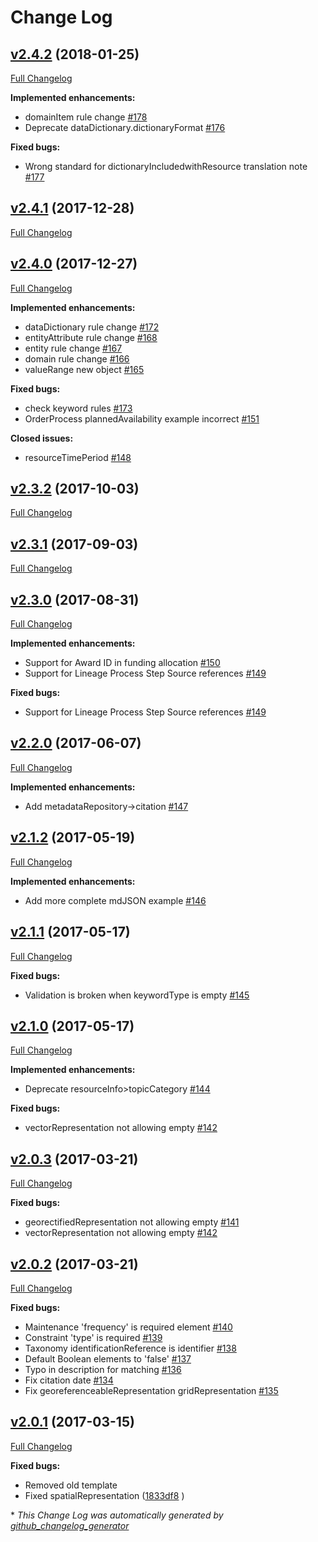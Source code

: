 # Change Log

## [v2.4.2](https://github.com/adiwg/mdJson-schemas/tree/v2.4.2) (2018-01-25)
[Full Changelog](https://github.com/adiwg/mdJson-schemas/compare/v2.4.1...v2.4.2)

**Implemented enhancements:**

- domainItem rule change [\#178](https://github.com/adiwg/mdJson-schemas/issues/178)
- Deprecate dataDictionary.dictionaryFormat [\#176](https://github.com/adiwg/mdJson-schemas/issues/176)

**Fixed bugs:**

- Wrong standard for dictionaryIncludedwithResource translation note [\#177](https://github.com/adiwg/mdJson-schemas/issues/177)

## [v2.4.1](https://github.com/adiwg/mdJson-schemas/tree/v2.4.1) (2017-12-28)
[Full Changelog](https://github.com/adiwg/mdJson-schemas/compare/v2.4.0...v2.4.1)

## [v2.4.0](https://github.com/adiwg/mdJson-schemas/tree/v2.4.0) (2017-12-27)
[Full Changelog](https://github.com/adiwg/mdJson-schemas/compare/v2.3.2...v2.4.0)

**Implemented enhancements:**

- dataDictionary rule change [\#172](https://github.com/adiwg/mdJson-schemas/issues/172)
- entityAttribute rule change [\#168](https://github.com/adiwg/mdJson-schemas/issues/168)
- entity rule change [\#167](https://github.com/adiwg/mdJson-schemas/issues/167)
- domain rule change [\#166](https://github.com/adiwg/mdJson-schemas/issues/166)
- valueRange new object [\#165](https://github.com/adiwg/mdJson-schemas/issues/165)

**Fixed bugs:**

- check keyword rules [\#173](https://github.com/adiwg/mdJson-schemas/issues/173)
- OrderProcess plannedAvailability example incorrect [\#151](https://github.com/adiwg/mdJson-schemas/issues/151)

**Closed issues:**

- resourceTimePeriod [\#148](https://github.com/adiwg/mdJson-schemas/issues/148)

## [v2.3.2](https://github.com/adiwg/mdJson-schemas/tree/v2.3.2) (2017-10-03)
[Full Changelog](https://github.com/adiwg/mdJson-schemas/compare/v2.3.1...v2.3.2)

## [v2.3.1](https://github.com/adiwg/mdJson-schemas/tree/v2.3.1) (2017-09-03)
[Full Changelog](https://github.com/adiwg/mdJson-schemas/compare/v2.3.0...v2.3.1)

## [v2.3.0](https://github.com/adiwg/mdJson-schemas/tree/v2.3.0) (2017-08-31)
[Full Changelog](https://github.com/adiwg/mdJson-schemas/compare/v2.2.0...v2.3.0)

**Implemented enhancements:**

- Support for Award ID in funding allocation [\#150](https://github.com/adiwg/mdJson-schemas/issues/150)
- Support for Lineage Process Step Source references [\#149](https://github.com/adiwg/mdJson-schemas/issues/149)

**Fixed bugs:**

- Support for Lineage Process Step Source references [\#149](https://github.com/adiwg/mdJson-schemas/issues/149)

## [v2.2.0](https://github.com/adiwg/mdJson-schemas/tree/v2.2.0) (2017-06-07)
[Full Changelog](https://github.com/adiwg/mdJson-schemas/compare/v2.1.2...v2.2.0)

**Implemented enhancements:**

- Add metadataRepository-\>citation [\#147](https://github.com/adiwg/mdJson-schemas/issues/147)

## [v2.1.2](https://github.com/adiwg/mdJson-schemas/tree/v2.1.2) (2017-05-19)
[Full Changelog](https://github.com/adiwg/mdJson-schemas/compare/v2.1.1...v2.1.2)

**Implemented enhancements:**

- Add more complete mdJSON example [\#146](https://github.com/adiwg/mdJson-schemas/issues/146)

## [v2.1.1](https://github.com/adiwg/mdJson-schemas/tree/v2.1.1) (2017-05-17)
[Full Changelog](https://github.com/adiwg/mdJson-schemas/compare/v2.1.0...v2.1.1)

**Fixed bugs:**

- Validation is broken when keywordType is empty [\#145](https://github.com/adiwg/mdJson-schemas/issues/145)

## [v2.1.0](https://github.com/adiwg/mdJson-schemas/tree/v2.1.0) (2017-05-17)
[Full Changelog](https://github.com/adiwg/mdJson-schemas/compare/v2.0.3...v2.1.0)

**Implemented enhancements:**

- Deprecate resourceInfo\>topicCategory [\#144](https://github.com/adiwg/mdJson-schemas/issues/144)

**Fixed bugs:**

- vectorRepresentation not allowing empty [\#142](https://github.com/adiwg/mdJson-schemas/issues/142)

## [v2.0.3](https://github.com/adiwg/mdJson-schemas/tree/v2.0.3) (2017-03-21)
[Full Changelog](https://github.com/adiwg/mdJson-schemas/compare/v2.0.2...v2.0.3)

**Fixed bugs:**

- georectifiedRepresentation not allowing empty [\#141](https://github.com/adiwg/mdJson-schemas/issues/141)
- vectorRepresentation not allowing empty [\#142](https://github.com/adiwg/mdJson-schemas/issues/142)

## [v2.0.2](https://github.com/adiwg/mdJson-schemas/tree/v2.0.2) (2017-03-21)
[Full Changelog](https://github.com/adiwg/mdJson-schemas/compare/v2.0.1...v2.0.2)

**Fixed bugs:**

- Maintenance 'frequency' is required element [\#140](https://github.com/adiwg/mdJson-schemas/issues/140)
- Constraint 'type' is required [\#139](https://github.com/adiwg/mdJson-schemas/issues/139)
- Taxonomy identificationReference is identifier [\#138](https://github.com/adiwg/mdJson-schemas/issues/138)
- Default Boolean elements to 'false' [\#137](https://github.com/adiwg/mdJson-schemas/issues/137)
- Typo in description for matching [\#136](https://github.com/adiwg/mdJson-schemas/issues/136)
- Fix citation date [\#134](https://github.com/adiwg/mdJson-schemas/issues/134)
- Fix georeferenceableRepresentation gridRepresentation [\#135](https://github.com/adiwg/mdJson-schemas/issues/135)

## [v2.0.1](https://github.com/adiwg/mdJson-schemas/tree/v2.0.1) (2017-03-15)
[Full Changelog](https://github.com/adiwg/mdJson-schemas/compare/v2.0.0...v2.0.1)

**Fixed bugs:**

- Removed old template
- Fixed spatialRepresentation ([1833df8](https://github.com/adiwg/mdJson-schemas/commit/1833df80b9324dfbc5eb067821bde4a8011ccc08) )


\* *This Change Log was automatically generated by [github_changelog_generator](https://github.com/skywinder/Github-Changelog-Generator)*